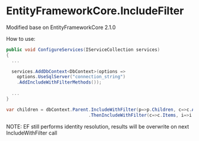 # EntityFrameworkCore.IncludeFilter

Modified base on EntityFrameworkCore 2.1.0


How to use:

```csharp
public void ConfigureServices(IServiceCollection services)
{ 
  ...

  services.AddDbContext<DbContext>(options => 
    options.UseSqlServer("connection_string")
    .AddIncludeWithFilterMethods());
  
  ...
}
``` 

```csharp
var children = dbContext.Parent.IncludeWithFilter(p=>p.Children, c=>c.Active)
                               .ThenIncludeWithFilter(c=>c.Items, i=>i.ID > 100);
```                               

NOTE: EF still performs identity resolution, results will be overwrite on next IncludeWithFilter call
